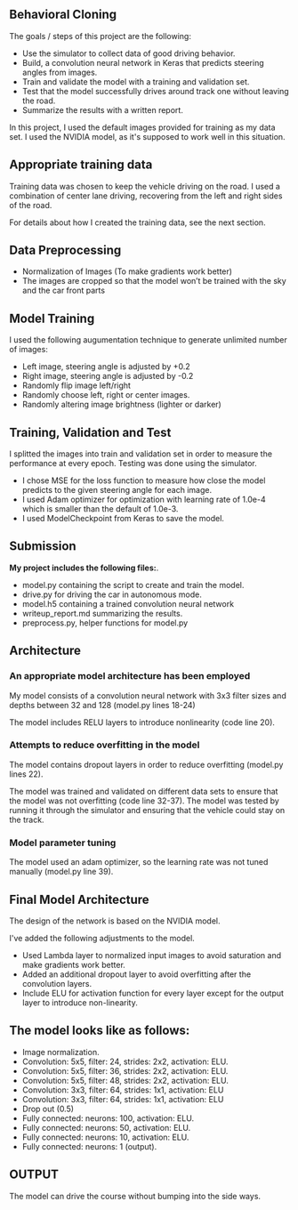 ## Behavioral Cloning


The goals / steps of this project are the following:   
* Use the simulator to collect data of good driving behavior.  
* Build, a convolution neural network in Keras that predicts steering angles from images.  
* Train and validate the model with a training and validation set.  
* Test that the model successfully drives around track one without leaving the road.  
* Summarize the results with a written report.  


[//]: # (Image References)

[image1]: ./examples/placeholder.png "Model Visualization"
[image2]: ./examples/placeholder.png "Grayscaling"
[image3]: ./examples/placeholder_small.png "Recovery Image"
[image4]: ./examples/placeholder_small.png "Recovery Image"
[image5]: ./examples/placeholder_small.png "Recovery Image"
[image6]: ./examples/placeholder_small.png "Normal Image"
[image7]: ./examples/placeholder_small.png "Flipped Image"

In this project, I used the default images provided for training as my data set.
I used the NVIDIA model, as it's supposed to work well in this situation.

## Appropriate training data

Training data was chosen to keep the vehicle driving on the road. I used a combination of center lane driving, recovering from the left and right sides of the road. 

For details about how I created the training data, see the next section. 

## Data Preprocessing

* Normalization of Images (To make gradients work better)
* The images are cropped so that the model won’t be trained with the sky and the car front parts


## Model Training
I used the following augumentation technique to generate unlimited number of images:

* Left image, steering angle is adjusted by +0.2
* Right image, steering angle is adjusted by -0.2
* Randomly flip image left/right
* Randomly choose left, right or center images.
* Randomly altering image brightness (lighter or darker)


## Training, Validation and Test
I splitted the images into train and validation set in order to measure the performance at every epoch. Testing was done using the simulator.

* I chose MSE for the loss function to measure how close the model predicts to the given steering angle for each image.
* I used Adam optimizer for optimization with learning rate of 1.0e-4 which is smaller than the default of 1.0e-3. 
* I used ModelCheckpoint from Keras to save the model.

## Submission
**My project includes the following files:**.   
- model.py containing the script to create and train the model.   
- drive.py for driving the car in autonomous mode.   
- model.h5 containing a trained convolution neural network   
- writeup_report.md summarizing the results.  
- preprocess.py, helper functions for model.py

## Architecture

### An appropriate model architecture has been employed

My model consists of a convolution neural network with 3x3 filter sizes and depths between 32 and 128 (model.py lines 18-24) 

The model includes RELU layers to introduce nonlinearity (code line 20). 

### Attempts to reduce overfitting in the model

The model contains dropout layers in order to reduce overfitting (model.py lines 22). 

The model was trained and validated on different data sets to ensure that the model was not overfitting (code line 32-37). The model was tested by running it through the simulator and ensuring that the vehicle could stay on the track.

### Model parameter tuning

The model used an adam optimizer, so the learning rate was not tuned manually (model.py line 39).

## Final Model Architecture

The design of the network is based on the NVIDIA model.

I've added the following adjustments to the model.

* Used Lambda layer to normalized input images to avoid saturation and make gradients work better.
* Added an additional dropout layer to avoid overfitting after the convolution layers.
* Include  ELU for activation function for every layer except for the output layer to introduce non-linearity.  

The model looks like as follows: 
---  
*  Image normalization.  
*  Convolution: 5x5, filter: 24, strides: 2x2, activation: ELU.  
*  Convolution: 5x5, filter: 36, strides: 2x2, activation: ELU.  
*  Convolution: 5x5, filter: 48, strides: 2x2, activation: ELU.  
*  Convolution: 3x3, filter: 64, strides: 1x1, activation: ELU    
*  Convolution: 3x3, filter: 64, strides: 1x1, activation: ELU     
*  Drop out (0.5)
*  Fully connected: neurons: 100, activation: ELU.  
*  Fully connected: neurons: 50, activation: ELU.  
*  Fully connected: neurons: 10, activation: ELU.  
*  Fully connected: neurons: 1 (output).  


## OUTPUT

The model can drive the course without bumping into the side ways.
